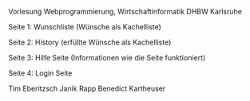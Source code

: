 Vorlesung Webprogrammierung, Wirtschaftinformatik DHBW Karlsruhe

Seite 1: Wunschliste
(Wünsche als Kachelliste)

Seite 2: History
(erfüllte Wünsche als Kachelliste)

Seite 3: Hilfe Seite
(Informationen wie die Seite funktioniert)

Seite 4: Login Seite

Tim Eberitzsch
Janik Rapp
Benedict Kartheuser